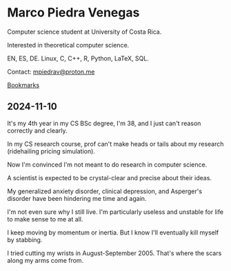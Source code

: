 # Marco Piedra Venegas

Computer science student at University of Costa Rica.

Interested in theoretical computer science.

EN, ES, DE. Linux, C, C++, R, Python, LaTeX, SQL.

Contact: mpiedrav@proton.me

[Bookmarks](bookmarks.txt)

## 2024-11-10

It's my 4th year in my CS BSc degree, I'm 38, and I just can't reason correctly and clearly.

In my CS research course, prof can't make heads or tails about my research (ridehailing pricing simulation).

Now I'm convinced I'm not meant to do research in computer science.

A scientist is expected to be crystal-clear and precise about their ideas.

My generalized anxiety disorder, clinical depression, and Asperger's disorder have been hindering me time and again.

I'm not even sure why I still live. I'm particularly useless and unstable for life to make sense to me at all.

I keep moving by momentum or inertia. But I know I'll eventually kill myself by stabbing.

I tried cutting my wrists in August-September 2005. That's where the scars along my arms come from.
